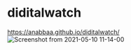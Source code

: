 # diditalwatch
https://anabbaa.github.io/diditalwatch/
![Screenshot from 2021-05-10 11-14-00](https://user-images.githubusercontent.com/75792585/117806132-2d323d00-b25a-11eb-9e6e-ae19eeaec2ce.png)

